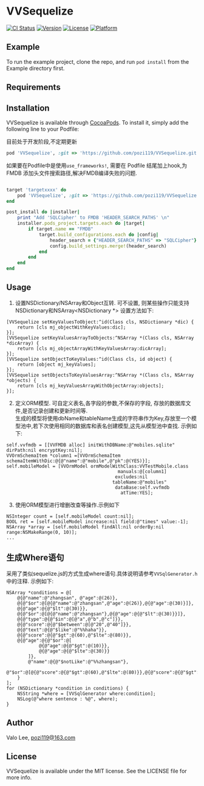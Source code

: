 # VVSequelize

[![CI Status](https://img.shields.io/travis/pozi119/VVSequelize.svg?style=flat)](https://travis-ci.org/pozi119/VVSequelize)
[![Version](https://img.shields.io/cocoapods/v/VVSequelize.svg?style=flat)](https://cocoapods.org/pods/VVSequelize)
[![License](https://img.shields.io/cocoapods/l/VVSequelize.svg?style=flat)](https://cocoapods.org/pods/VVSequelize)
[![Platform](https://img.shields.io/cocoapods/p/VVSequelize.svg?style=flat)](https://cocoapods.org/pods/VVSequelize)

## Example

To run the example project, clone the repo, and run `pod install` from the Example directory first.

## Requirements

## Installation

VVSequelize is available through [CocoaPods](https://cocoapods.org). To install
it, simply add the following line to your Podfile:

目前处于开发阶段,不定期更新
```ruby
pod 'VVSequelize', :git => 'https://github.com/pozi119/VVSequelize.git'
```
如果要在Podfile中是使用```use_frameworks!```, 需要在 Podfile 结尾加上hook,为 FMDB 添加头文件搜索路径,解决FMDB编译失败的问题.
```ruby

target 'targetxxxx' do
    pod 'VVSequelize', :git => 'https://github.com/pozi119/VVSequelize.git'
end

post_install do |installer|
    print "Add 'SQLCipher' to FMDB 'HEADER_SEARCH_PATHS' \n"
    installer.pods_project.targets.each do |target|
        if target.name == "FMDB"
            target.build_configurations.each do |config|
                header_search = {"HEADER_SEARCH_PATHS" => "SQLCipher"}
                config.build_settings.merge!(header_search)
            end
        end
    end
end

```

## Usage
1. 设置NSDictionary/NSArray和Object互转. 可不设置, 则某些操作只能支持NSDictionary和NSArray<NSDictionary *>
    设置方法如下:
```objc
[VVSequelize setKeyValuesToObject:^id(Class cls, NSDictionary *dic) {
    return [cls mj_objectWithKeyValues:dic];
}];
[VVSequelize setKeyValuesArrayToObjects:^NSArray *(Class cls, NSArray *dicArray) {
    return [cls mj_objectArrayWithKeyValuesArray:dicArray];
}];
[VVSequelize setObjectToKeyValues:^id(Class cls, id object) {
    return [object mj_keyValues];
}];
[VVSequelize setObjectsToKeyValuesArray:^NSArray *(Class cls, NSArray *objects) {
    return [cls mj_keyValuesArrayWithObjectArray:objects];
}];
```

2. 定义ORM模型. 可自定义表名,各字段的参数,不保存的字段, 存放的数据库文件,是否记录创建和更新时间等.  
    生成的模型将使用dbName和tableName生成的字符串作为Key,存放至一个模型池中,若下次使用相同的数据库和表名创建模型,这先从模型池中查找.
    示例如下:
```objc
self.vvfmdb = [[VVFMDB alloc] initWithDBName:@"mobiles.sqlite" dirPath:nil encryptKey:nil];
VVOrmSchemaItem *column1 =[VVOrmSchemaItem schemaItemWithDic:@{@"name":@"mobile",@"pk":@(YES)}];
self.mobileModel = [VVOrmModel ormModelWithClass:VVTestMobile.class
                                         manuals:@[column1]
                                        excludes:nil
                                       tableName:@"mobiles"
                                        dataBase:self.vvfmdb
                                          atTime:YES];

```
3. 使用ORM模型进行增删改查等操作.示例如下
```objc
NSInteger count = [self.mobileModel count:nil];
BOOL ret = [self.mobileModel increase:nil field:@"times" value:-1];
NSArray *array = [self.mobileModel findAll:nil orderBy:nil range:NSMakeRange(0, 10)];
...
```

## 生成Where语句
采用了类似sequelize.js的方式生成where语句.具体说明请参考```VVSqlGenerator.h```中的注释.
示例如下:
```objc
NSArray *conditions = @[
    @{@"name":@"zhangsan", @"age":@(26)},
    @{@"$or":@[@{@"name":@"zhangsan",@"age":@(26)},@{@"age":@(30)}]},
    @{@"age":@{@"$lt":@(30)}},
    @{@"$or":@[@{@"name":@"zhangsan"},@{@"age":@{@"$lt":@(30)}}]},
    @{@"type":@{@"$in":@[@"a",@"b",@"c"]}},
    @{@"score":@{@"$between":@[@"20",@"40"]}},
    @{@"text":@{@"$like":@"%%haha"}},
    @{@"score":@{@"$gt":@(60),@"$lte":@(80)}},
    @{@"age":@{@"$or":@[
            @{@"age":@{@"$gt":@(10)}},
            @{@"age":@{@"$lte":@(30)}}
        ]},
        @"name":@{@"$notLike":@"%%zhangsan"},
        @"$or":@[@{@"score":@{@"$gt":@(60),@"$lte":@(80)}},@{@"score":@{@"$gt":@(20),@"$lte":@(40)}}]
    }
];
for (NSDictionary *condition in conditions) {
    NSString *where = [VVSqlGenerator where:condition];
    NSLog(@"where sentence : %@", where);
}
```

## Author

Valo Lee, pozi119@163.com

## License

VVSequelize is available under the MIT license. See the LICENSE file for more info.
